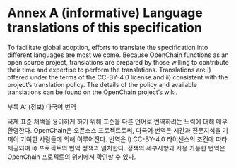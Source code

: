 # Annex A (informative) Language translations of this specification

To facilitate global adoption, efforts to translate the specification into different languages are most welcome. Because OpenChain functions as an open source project, translations are prepared by those willing to contribute their time and expertise to perform the translations. Translations are i) offered under the terms of the CC-BY-4.0 license and ii) consistent with the project’s translation policy. The details of the policy and available translations can be found on the OpenChain project’s wiki.

부록 A: (정보) 다국어 번역

국제 표준 채택을 용이하게 하기 위해 표준을 다른 언어로 번역하려는 노력에 대해 매우 환영한다. OpenChain은 오픈소스 프로젝트로써, 다국어 번역은 시간과 전문지식을 기꺼이 기여한 사람들에 의해 이루어진다. 번역은 i) CC-BY-4.0 라이센스의 조건에 따라 제공되며 ii) 프로젝트의 번역 정책과 일치한다. 정책의 세부사항과 사용 가능한 번역은 OpenChain 프로젝트의 위키에서 확인할 수 있다.
